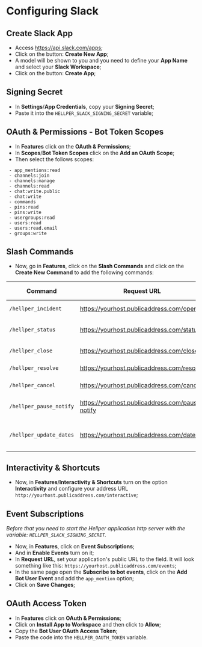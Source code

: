 # Configuring Slack

## Create Slack App

- Access <https://api.slack.com/apps>;
- Click on the button: __Create New App__;
- A model will be shown to you and you need to define your __App Name__ and select your __Slack Workspace__;
- Click on the button: __Create App__;

## Signing Secret

- In __Settings__/__App Credentials__, copy your __Signing Secret__;
- Paste it into the `HELLPER_SLACK_SIGNING_SECRET` variable;

## OAuth & Permissions - Bot Token Scopes

- In __Features__ click on the __OAuth & Permissions__;
- In __Scopes__/__Bot Token Scopes__ click on the __Add an OAuth Scope__;
- Then select the follows scopes:

```text
 - app_mentions:read
 - channels:join
 - channels:manage
 - channels:read
 - chat:write.public
 - chat:write
 - commands
 - pins:read
 - pins:write
 - usergroups:read
 - users:read
 - users:read.email
 - groups:write
```

## Slash Commands

- Now, go in __Features__, click on the __Slash Commands__ and click on the __Create New Command__ to add the following commands:

| Command  | Request URL | Short Description |
| - | - | - |
|`/hellper_incident`|<https://yourhost.publicaddress.com/open>|_Starts Incident_|
|`/hellper_status`|<https://yourhost.publicaddress.com/status>|_Show all pinned messages_|
|`/hellper_close`|<https://yourhost.publicaddress.com/close>|_Closes Incident_|
|`/hellper_resolve`|<https://yourhost.publicaddress.com/resolve>|_Resolves Incident_|
|`/hellper_cancel`|<https://yourhost.publicaddress.com/cancel>|_Cancels Incident_|
|`/hellper_pause_notify`|<https://yourhost.publicaddress.com/pause-notify>|_Pauses incident notification_|
|`/hellper_update_dates`|<https://yourhost.publicaddress.com/dates>|_Updates the dates for an incident_|

## Interactivity & Shortcuts

- Now, in __Features__/__Interactivity & Shortcuts__ turn on the option __Interactivity__ and configure your address URL `http://yourhost.publicaddress.com/interactive`;

## Event Subscriptions

_Before that you need to start the Hellper application http server with the variable: `HELLPER_SLACK_SIGNING_SECRET`._

- Now, in __Features__, click on __Event Subscriptions__;
- And in __Enable Events__ turn on it;
- In __Request URL__, set your application's public URL to the field. It will look something like this: `https://yourhost.publicaddress.com/events`;
- In the same page open the __Subscribe to bot events__, click on the __Add Bot User Event__ and add the `app_mention` option;
- Click on __Save Changes__;

## OAuth Access Token

- In __Features__ click on __OAuth & Permissions__;
- Click on __Install App to Workspace__ and then click to __Allow__;
- Copy the __Bot User OAuth Access Token__;
- Paste the code into the `HELLPER_OAUTH_TOKEN` variable.

